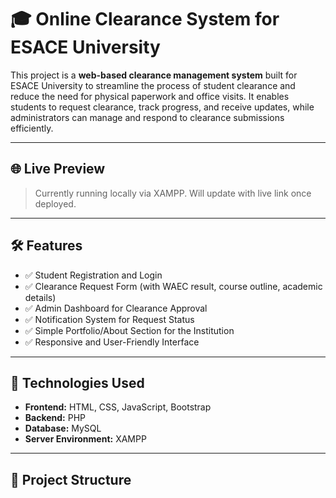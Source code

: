 # 🎓 Online Clearance System for ESACE University

This project is a **web-based clearance management system** built for ESACE University to streamline the process of student clearance and reduce the need for physical paperwork and office visits. It enables students to request clearance, track progress, and receive updates, while administrators can manage and respond to clearance submissions efficiently.

---

## 🌐 Live Preview
> Currently running locally via XAMPP. Will update with live link once deployed.

---

## 🛠️ Features

- ✅ Student Registration and Login
- ✅ Clearance Request Form (with WAEC result, course outline, academic details)
- ✅ Admin Dashboard for Clearance Approval
- ✅ Notification System for Request Status
- ✅ Simple Portfolio/About Section for the Institution
- ✅ Responsive and User-Friendly Interface

---

## 🔧 Technologies Used

- **Frontend:** HTML, CSS, JavaScript, Bootstrap
- **Backend:** PHP
- **Database:** MySQL
- **Server Environment:** XAMPP

---

## 📁 Project Structure

